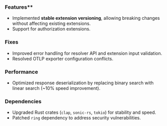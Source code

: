 ### Features**
- Implemented **stable extension versioning**, allowing breaking changes without affecting existing extensions.
- Support for authorization extensions.

### Fixes
- Improved error handling for resolver API and extension input validation.
- Resolved OTLP exporter configuration conflicts.

### Performance
- Optimized response deserialization by replacing binary search with linear search (~10% speed improvement).

### Dependencies
- Upgraded Rust crates (`clap`, `sonic-rs`, `tokio`) for stability and speed.
- Patched `ring` dependency to address security vulnerabilities.
